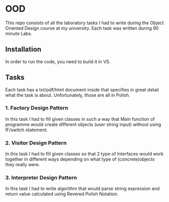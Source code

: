 # OOD

This repo consists of all the laboratory tasks I had to write during the Object Oriented Design course at my university. Each task was written during 90 minute Labs.

## Installation
In order to run the code, you need to build it in VS. 

## Tasks

Each task has a txt/pdf/html document inside that specifies in great detail what the task is about. Unfortunately, those are all in Polish.


### 1.  Factory Design Pattern
In this task I had to fill given classes in such a way that Main function of programme would create different objects (user string input) without using IF/switch statement.

### 2. Visitor Design Pattern
In this task I had to fill given classes so that 2 type of Interfaces would work together in different ways depending on what type of (concrete)objects they really were.

### 3. Interpreter Design Pattern
In this task I had to write algorithm that would parse string expression and return value calculated using Revered Polish Notation.
